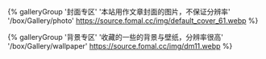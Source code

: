 <div class="gallery-group-main">

{% galleryGroup '封面专区' '本站用作文章封面的图片，不保证分辨率' '/box/Gallery/photo' https://source.fomal.cc/img/default_cover_61.webp %}

{% galleryGroup '背景专区' '收藏的一些的背景与壁纸，分辨率很高' '/box/Gallery/wallpaper' https://source.fomal.cc/img/dm11.webp %}
</div>
